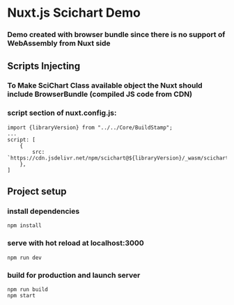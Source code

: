 
# Nuxt.js Scichart Demo

### Demo created with browser bundle since there is no support of WebAssembly from Nuxt side

## Scripts Injecting

### To Make SciChart Class available object the Nuxt should include BrowserBundle (compiled JS code from CDN)
### script section of nuxt.config.js:
```
import {libraryVersion} from "../../Core/BuildStamp";
...
script: [
    {
        src: `https://cdn.jsdelivr.net/npm/scichart@${libraryVersion}/_wasm/scichart.browser.js`,
    },
]
```

## Project setup
### install dependencies
```
npm install
```

### serve with hot reload at localhost:3000
```
npm run dev
```

### build for production and launch server
```
npm run build
npm start
```
